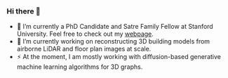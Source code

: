 ### Hi there 👋

- 🔭 I’m currently a PhD Candidate and Satre Family Fellow at Stanford University. Feel free to check out my [webpage](https://kdmayer.github.io/).
- 🌱 I’m currently working on reconstructing 3D building models from airborne LiDAR and floor plan images at scale.
- ⚡ At the moment, I am mostly working with diffusion-based generative machine learning algorithms for 3D graphs.

<!--
**kdmayer/kdmayer** is a ✨ _special_ ✨ repository because its `README.md` (this file) appears on your GitHub profile.

Here are some ideas to get you started:

- 🔭 I’m currently working on ...
- 🌱 I’m currently learning ...
- 👯 I’m looking to collaborate on ...
- 🤔 I’m looking for help with ...
- 💬 Ask me about ...
- 📫 How to reach me: ...
- 😄 Pronouns: ...
- ⚡ Fun fact: ...
-->
